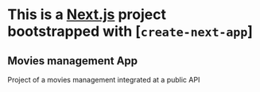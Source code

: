 # This is a [Next.js](https://nextjs.org/) project bootstrapped with [`create-next-app`]

## Movies management App

Project of a movies management integrated at a public API